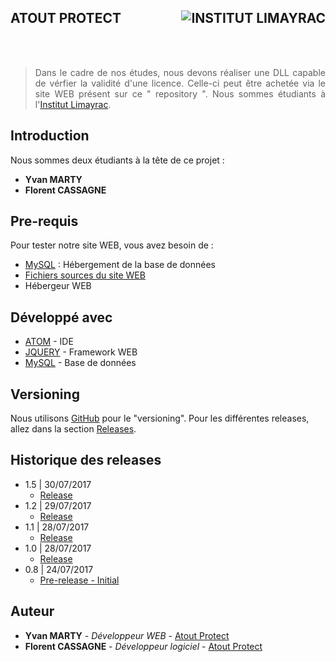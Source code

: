 ## ATOUT PROTECT <img src="http://www.limayrac.fr/sites/limayrac.fr/files/logo_limayrac.jpg" alt="INSTITUT LIMAYRAC" align="right" />

<br /><br />
<blockquote style="text-align:justify;"> Dans le cadre de nos études, nous devons réaliser une DLL capable de vérfier la validité d'une licence.
 Celle-ci peut être achetée via  le site WEB présent sur ce " repository ". Nous sommes étudiants à l'<a href="http://www.limayrac.fr/">Institut Limayrac</a>.</blockquote>

## Introduction

Nous sommes deux étudiants à la tête de ce projet :
* **Yvan MARTY**
* **Florent CASSAGNE**

## Pre-requis

Pour tester notre site WEB, vous avez besoin de :
* [MySQL](https://www.mysql.com/fr/) : Hébergement de la base de données
* [Fichiers sources du site WEB](https://github.com/YvanMARTY/AtoutProtect/archive/master.zip)
* Hébergeur WEB

## Développé avec

* [ATOM](https://atom.io/) - IDE
* [JQUERY](https://jquery.com/) - Framework WEB
* [MySQL](https://www.mysql.com/fr/) - Base de données

## Versioning

Nous utilisons [GitHub](https://github.com/YvanMARTY/AtoutProtect) pour le "versioning". Pour les différentes releases, allez dans la section [Releases](https://github.com/YvanMARTY/AtoutProtect/tags). 

## Historique des releases

* 1.5 | 30/07/2017
    * [Release](https://github.com/YvanMARTY/AtoutProtect/releases/tag/1.5)
* 1.2 | 29/07/2017
    * [Release](https://github.com/YvanMARTY/AtoutProtect/releases/tag/1.2)
* 1.1 | 28/07/2017
    * [Release](https://github.com/YvanMARTY/AtoutProtect/releases/tag/1.1)
* 1.0 | 28/07/2017
    * [Release](https://github.com/YvanMARTY/AtoutProtect/releases/tag/1.0)
* 0.8 | 24/07/2017
    * [Pre-release - Initial](https://github.com/YvanMARTY/AtoutProtect/releases/tag/Initial)

## Auteur

* **Yvan MARTY** - *Développeur WEB* - [Atout Protect](https://github.com/YvanMARTY/AtoutProtect)
* **Florent CASSAGNE** - *Développeur logiciel* - [Atout Protect](https://github.com/YvanMARTY/AtoutProtect)
